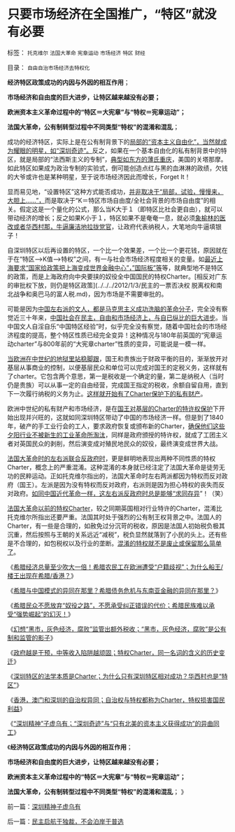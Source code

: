# 只要市场经济在全国推广，“特区”就没有必要

标签： `托克维尔` `法国大革命` `宪章运动` `市场经济` `特区` `财经` 

目录： `自由自治市场经济去特权化`

**经济特区政策成功的内因与外因的相互作用**；

**市场经济和自由度的巨大进步，让特区越来越没有必要；**

**欧洲资本主义革命过程中的“特区＝大宪章”与“特权＝宪章运动”；**

**法国大革命，公有制转型过程中不同类型“特权”的混淆和混乱**；

成功的经济特区，实际上是在公有制背景下的[局部的“资本主义自由化”，当然就成为耀眼的明星，如“深圳奇迹”。](../../../2012/2/7/中国真实的个人所得税负担非常高.md)反之，如果在一个基本自由化的私有制背景中的特区，就是局部的“法西斯主义的专制”，[典型如东方的薄氏重庆](../../../2012/6/8/“出发点是好的”“为民生做了事”都不是辩护理由；.md)，美国的关塔那摩。如此特区如果成为政治专制的实验式，倒可能创造点红与黑的血淋淋的政绩，欠钱的大爷或许也是某种明星，至于说市场经济因此而增长，Forget
It！

显而易见地，“设置特区”这种方式能否成功，[并非取决于“局部，试验，慢慢来，大胆上……”，](../../../2010/1/13/一字真经拖字诀，南辕北辙慢慢来.md)而是取决于“K＝特区市场自由度/全社会背景的市场自由度”的相关。假定这是一个量化的公式，那么当K大于１（即特区比社会更自由），就可以带动经济的增长；反之如果K小于１，特区如果不是奄奄一息，就必须[象榆林的医改或者华西村那，牛逼廉洁地拉拢党官](../../../2009/8/14/特权民企距离俄国式寡头有多远？.md)，让政府代表纳税人，大笔地向牛逼填银子！

自深圳特区以后再设置的特区，一个比一个效果差，一个比一个更花钱，原因就在于在“特区——>K值——>特权”之间，有一与社会市场经济程度相关的变量。如[最近上海要求“国家给政策把上海变成世界金融中心”，”国际板”等](../../../2011/6/15/国际板推动RMB国际化的骗局.md)等，就典型地不是特区的政策，而是上海政府向中央要挟的奴役全中国国民的特权Charter。[相反对广东的审批权下放，则仍是特区政策](../../../2012/1/3/民主的一票否决权 脱离权和南北战争和奥巴马的富人税.md)，因为市场是不需要审批的。

可能是因为[中国左右派的文人，都是马克思主义成功洗脑的革命分子](../../../2012/2/11/言论管制对极端分子无效，文人普遍性严重左倾.md)，完全没有察觉近三十年来，[中国社会在民主，自由和市场经济上，与自已纵比的巨大进步](../../../2009/7/16/中国在党领导下取得民主自由的长足进步.md)。当中国文人自淫自乐“中国特区经验”时，似乎完全没有察觉，随着中国社会的市场经济程度的提高，整个特区性质已经完全变异！这种情况与180年前英国的“宪章运动charter”与800年前的“大宪章charter”性质的变异，可能说是一模一样。

[当欧洲在中世纪的地狱里站稳脚跟](../../../2012/7/25/犹太人对中世纪经济复苏有重大贡献.md)，国王和贵族出于财政平衡的目的，渐渐放开对基层从事商业的控制，以便基层民众和单位可以完成对国王的定税义务，这样就有了charter。它包含两个意思，第一是税收是一个确定的量，第二是纳税人（当时仍是贵族）可以从事一定的自由经营，完成国王指定的税收，余额自留自用，直到下一次履行纳税的义务为止。[这样就开始有了Charter保护下的私有财产](../../../2011/12/18/宪章不是宪法，中世纪的特权，特许权，charter.md)。

欧洲中世纪的私有财产和市场经济，是在[国王对基层的Charter的特许权保护](../../../2011/3/7/《大宪章》是国王对教皇的革命.md)下开始出现并兴旺的，这就如同深圳特区带动了中国的市场经济一样。但是到了1840年，破产的手工业行会的工人，要求政府恢复或颁布新的Charter，[确保他们这些夕阳行业不被新生的工业革命所淘汰](../../../2011/12/20/大宪章和宪章运动，工会和通往奴役之路.md)，同样是政府颁授的特许权，就成了工团主义者对英国民众的剥削，然后演变成对殖民地民众的奴役，最终演变成世界大战。

[法国大革命时的左右派联合反政府时](../../../2011/8/30/纳粹法国打败了犹太德国，民粹暴行针对无权小民.md)，更是鲜明地表现出两种不同性质的特权Charter，概念上的严重混淆。这种混淆的本身就已经注定了法国大革命是徒劳无功的民粹运动。正如托克维尔指出的，法国大革命时左右两派都因为特权而反对政府（国王）。左派是因为没有特权而反对政府，右派则是因为担心特权的丧失而反对政府。[如同中国近代革命一样，这左右派反政府时总是能够“求同存异](../../../2012/2/9/土左和洋右的五四精神和民粹冲击波的革命.md)”！（笑）

[法国大革命以前的特权Charter](../../../2011/3/12/法国大革命是社会主义民粹运动.md)，较之同期英国相对行业特许的Charter，混淆比托克维尔所指出还要严重。法国其时处于强烈的公有制王权背景之中。法国人的Charter，有一些是合理的，如赦免过分沉苛的税收，原因是法国人初始税负极其沉重，然后按照与王朝的关系远近“减税”，税负显然就落到了小民的头上。还有些是不合理的，如包税权以及行业的垄断。[混淆的特权就不是废止或保留那么简单了](../../../2009/11/14/正义感也可以变得非常可怕.md)。

《[希腊经济总量至少吹大一倍！希腊农民工在欧洲遭受“户籍歧视”；为什么船王/楼王出现在希腊/香港？](../../../2012/9/3/希腊GDP吹大了多少倍？希腊船王李嘉诚.md)》

《[希腊与中国模式的异同在那里？希腊债务危机与东南亚金融的异同在那里？](../../../2012/9/5/希腊的模式如何演变成欧债危机？.md)》

《[希腊民众不愿放弃“奴役之路”，不愿承受纠正错误的代价；希腊民族难以承受“强势崛起”的幻灭！](../../../2012/9/5/希腊人民难以承受“强势崛起”的幻灭！.md)》

《[幻想“黑市，灰色经济，腐败”监管出额外税收；“黑市，灰色经济，腐败”是公有制和监管的影子](../../../2012/9/5/幻想“黑市，灰色经济，腐败”能榨出额外税收.md)》

《[政府越是干预，中等收入陷阱越顽固；特权Charter，同一名词的含义的历史变迁](../../../2012/9/6/傻逼绝对可以“胜天”.md)》

《[深圳特区的法学本质是Charter；为什么只有深圳特区相对成功？华西村也是“特区”](../../../2012/9/6/为什么只有深圳特区相对成功？.md)》

《[香港，澳门和深圳的自治权异同；自治权与特权都称为Charter，特权损害国民利益](../../../2012/9/6/香港，澳门和深圳的自治权异同；.md)》

《[“深圳精神”子虚乌有；“深圳奇迹”与“只有北美的资本主义获得成功”的异曲同工](../../../2012/9/9/深圳精神子虚乌有.md)》

《**经济特区政策成功的内因与外因的相互作用**；

**市场经济和自由度的巨大进步，让特区越来越没有必要；**

**欧洲资本主义革命过程中的“特区＝大宪章”与“特权＝宪章运动”；**

**法国大革命，公有制转型过程中不同类型“特权”的混淆和混乱**； 》

前一篇：[深圳精神子虚乌有](../../../2012/9/9/深圳精神子虚乌有.md)

后一篇：[民主启航于独裁，不会泊岸于普选](../../../2012/9/9/民主启航于独裁，不会泊岸于普选.md)